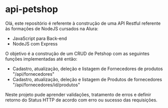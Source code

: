 # api-petshop

Olá, este repositório é referente à construção de uma API Restful referente às formações de NodeJS cursados na Alura:
- JavaScript para Back-end
- NodeJS com Express

O objetivo é a construção de um CRUD de Petshop com as seguintes funções implementadas até então:

- Cadastro, atualização, deleção e listagem de Fornecedores de produtos "/api/fornecedores"
- Cadastro, atualização, deleção e listagem de Produtos de fornecedores "/api/fornecedores/id/produtos"

Neste projeto pude aprender validações, tratamento de erros e definir retorno do Status HTTP de acordo com erro ou sucesso das requisições.
